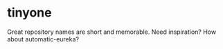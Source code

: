 # tinyone
Great repository names are short and memorable. Need inspiration? How about automatic-eureka?
